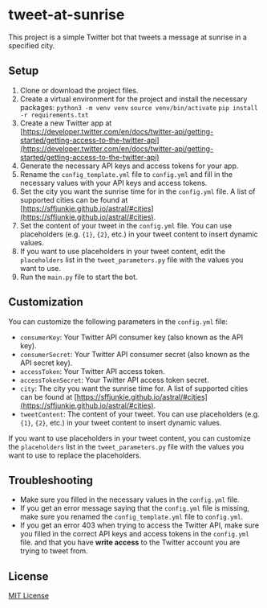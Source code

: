# tweet-at-sunrise

This project is a simple Twitter bot that tweets a message at sunrise in a specified city.

## Setup

1.  Clone or download the project files.
2.  Create a virtual environment for the project and install the necessary packages:
        `python3 -m venv venv`
        `source venv/bin/activate`
        `pip install -r requirements.txt`
3.  Create a new Twitter app at [https://developer.twitter.com/en/docs/twitter-api/getting-started/getting-access-to-the-twitter-api](https://developer.twitter.com/en/docs/twitter-api/getting-started/getting-access-to-the-twitter-api)
4.  Generate the necessary API keys and access tokens for your app.
5.  Rename the `config_template.yml` file to `config.yml` and fill in the necessary values with your API keys and access tokens.
6.  Set the city you want the sunrise time for in the `config.yml` file. A list of supported cities can be found at [https://sffjunkie.github.io/astral/#cities](https://sffjunkie.github.io/astral/#cities).
7.  Set the content of your tweet in the `config.yml` file. You can use placeholders (e.g. `{1}`, `{2}`, etc.) in your tweet content to insert dynamic values.
8.  If you want to use placeholders in your tweet content, edit the `placeholders` list in the `tweet_parameters.py` file with the values you want to use.
9.  Run the `main.py` file to start the bot.

## Customization

You can customize the following parameters in the `config.yml` file:

*   `consumerKey`: Your Twitter API consumer key (also known as the API key).
*   `consumerSecret`: Your Twitter API consumer secret (also known as the API secret key).
*   `accessToken`: Your Twitter API access token.
*   `accessTokenSecret`: Your Twitter API access token secret.
*   `city`: The city you want the sunrise time for. A list of supported cities can be found at [https://sffjunkie.github.io/astral/#cities](https://sffjunkie.github.io/astral/#cities).
*   `tweetContent`: The content of your tweet. You can use placeholders (e.g. `{1}`, `{2}`, etc.) in your tweet content to insert dynamic values.

If you want to use placeholders in your tweet content, you can customize the `placeholders` list in the `tweet_parameters.py` file with the values you want to use to replace the placeholders.

## Troubleshooting

*   Make sure you filled in the necessary values in the `config.yml` file.
*   If you get an error message saying that the `config.yml` file is missing, make sure you renamed the `config_template.yml` file to `config.yml`.
*   If you get an error 403 when trying to access the Twitter API, make sure you filled in the correct API keys and access tokens in the `config.yml` file. and that you have **write access** to the Twitter account you are trying to tweet from.

## License
[MIT License](LICENSE)
